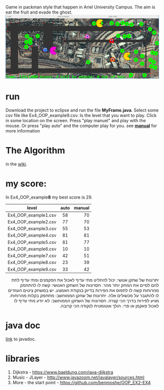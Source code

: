Game in packman style that happen in Ariel University Campus.
The aim is eat the fruit and evade the ghost.
![alt text](https://raw.githubusercontent.com/aviv1620/Ex4_OOP/master/doc/data/1.jpg "game image")
# run
Download the project to eclipse and run the file **MyFrame.java**.
Select some csv file like Ex4_OOP_example9.csv.
Is the level that you want to play.
Click in some location on the screen.
Press "play manuel" and play with the mouse.
Or press "play auto" and the computer play for you.
see **[manual](https://github.com/aviv1620/Ex4_OOP/wiki/Manual)** for more information
# The Algorithm
in the [wiki](https://github.com/aviv1620/Ex4_OOP/wiki/The-Algorithm).
# my score:
In Ex4_OOP_example**8** my best score is 29.

| level        | auto           | manual  |
| ------------- |:-------------:| -----:|
| Ex4_OOP_example1.csv      | 58| 70 |
| Ex4_OOP_example2.csv      | 77| 70 |
| Ex4_OOP_example3.csv      | 55| 53 |
| Ex4_OOP_example4.csv      | 81| 81 |
| Ex4_OOP_example5.csv      | 81| 77 |
| Ex4_OOP_example6.csv      | 10| 10 |
| Ex4_OOP_example7.csv      | 42| 51 |
| Ex4_OOP_example8.csv      | 23| 39 |
| Ex4_OOP_example9.csv      | 33| 42 |

<p dir='rtl' align='right'>
יתרונות של שחקן אנושי: יכול להחליט מתי עדיף לאכול את הפקמנים ומתי עדיף לתת להם לסיים את המחק יותר מהר.
חסרונות של השחקן האנושי: קשה לו להתחמק מהרוחות קשה לו לתפוס את הפירות בדיוק בנקודת האמצע. יש במשחק ציטים העוזרים לו להתגבר על מכשולים אלה.
יתרונות של שחקן הממוחשב: מתחמק בקלות מהרוחות. מגיע לפירות בדרך הכי קצרה.
חסרונות של השחקן הממוחשב: לא יודע מתי עדיף לו לאכול פאקמן או פרי. הולך אוטומטית לנקודה הכי קרובה.
</p>

# java doc
[link](https://github.com/aviv1620/Ex4_OOP/blob/master/doc/index.html) to javadoc.

# libraries

1. Dijkstra - https://www.baeldung.com/java-dijkstra
2. Music - JLayer - http://www.javazoom.net/javalayer/sources.html
3. More - the start point - https://github.com/benmoshe/OOP_EX2-EX4
